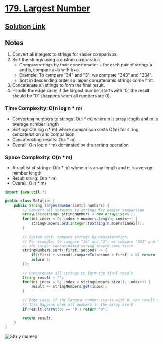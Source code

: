 # [179. Largest Number](https://leetcode.com/problems/largest-number/)

## [Solution Link](https://leetcode.com/submissions/detail/1599690307/)

## Notes

1. Convert all integers to strings for easier comparison.
2. Sort the strings using a custom comparator:
   - Compare strings by their concatenation - for each pair of strings a and b, compare a+b with b+a.
   - Example: To compare "34" and "3", we compare "343" and "334".
   - Sort in descending order so larger concatenated strings come first.
3. Concatenate all strings to form the final result.
4. Handle the edge case: if the largest number starts with '0', the result should be "0" (happens when all numbers are 0).

### Time Complexity: O(n log n * m)

- Converting numbers to strings: O(n * m) where n is array length and m is average number length
- Sorting: O(n log n * m) where comparison costs O(m) for string concatenation and comparison
- Concatenating results: O(n * m)
- Overall: O(n log n * m) dominated by the sorting operation

### Space Complexity: O(n * m)

- ArrayList of strings: O(n * m) where n is array length and m is average number length
- Result string: O(n * m)
- Overall: O(n * m)

```java
import java.util.*;

public class Solution {
    public String largestNumber(int[] numbers) {
        // Convert all integers to strings for easier comparison
        ArrayList<String> stringNumbers = new ArrayList<>();
        for(int index = 0; index < numbers.length; index++) {
            stringNumbers.add(Integer.toString(numbers[index]));
        }
        
        // Custom sort: compare strings by concatenation
        // For example: to compare "34" and "3", we compare "343" and "334"
        // The larger concatenated string should come first
        stringNumbers.sort((first, second) -> {
            if((first + second).compareTo(second + first) > 0) return -1;
            return 1;
        });
        
        // Concatenate all strings to form the final result
        String result = "";
        for(int index = 0; index < stringNumbers.size(); index++) {
            result += stringNumbers.get(index);
        }
        
        // Edge case: if the largest number starts with 0, the result should be "0"
        // This happens when all numbers in the array are 0
        if(result.charAt(0) == '0') return "0";
        
        return result;
    }
}
```

![Shiny mareep](https://projectpokemon.org/images/shiny-sprite/mareep.gif)
